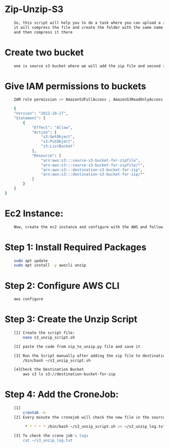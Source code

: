 # Zip-Unzip-S3

```sh
    So, this script will help you to do a task where you can upload a zip file to Source S3 bucket and 
    it will compress the file and create the folder with the same name of the ZIP file of the source S3 bucket
    and then compress it there

```
# Create two bucket

```sh
    one is source s3 bucket where we will add the zip file and second s3 will be the destination s3 bucket
```

# Give IAM permissions to buckets

```sh
    IAM role permission >> AmazonS3FullAccess , AmazonS3ReadOnlyAccess and create one custom policy as below json code.

    {
	"Version": "2012-10-17",
	"Statement": [
		{
			"Effect": "Allow",
			"Action": [
				"s3:GetObject",
				"s3:PutObject",
				"s3:ListBucket"
			],
			"Resource": [
				"arn:aws:s3:::source-s3-bucket-for-zipfile",
				"arn:aws:s3:::source-s3-bucket-for-zipfile/*",
				"arn:aws:s3:::destination-s3-bucket-for-zip",
				"arn:aws:s3:::destination-s3-bucket-for-zip/*"
			]
		}
	]
}

```

# Ec2 Instance:

``` sh
    Now, create the ec2 instance and configure with the AWS and follow the below commands.
```

# Step 1: Install Required Packages
``` sh
    sudo apt update
    sudo apt install -y awscli unzip
```
# Step 2: Configure AWS CLI
```sh
    aws configure
```

# Step 3: Create the Unzip Script
``` sh
    [1] Create the script file:
        nano s3_unzip_script.sh

    [2] paste the code from zip_to_unzip.py file and save it

    [3] Run the Script manually after adding the zip file to destination bucket
        /bin/bash ~/s3_unzip_script.sh

    [4]Check the Destination Bucket
        aws s3 ls s3://destination-bucket-for-zip

```

# Step 4: Add the CroneJob:

```sh
    [1]
        crontab -e
    [2] Every minute the cronejob will check the new file in the source S3 bucket and add the decompressed file to destination s3 bucket.

         * * * * * /bin/bash ~/s3_unzip_script.sh >> ~/s3_unzip_log.txt 2>&1

    [3] To check the crone job's logs
        cat ~/s3_unzip_log.txt

```